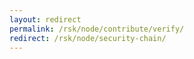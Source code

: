 ```yaml
---
layout: redirect
permalink: /rsk/node/contribute/verify/
redirect: /rsk/node/security-chain/
---
```

